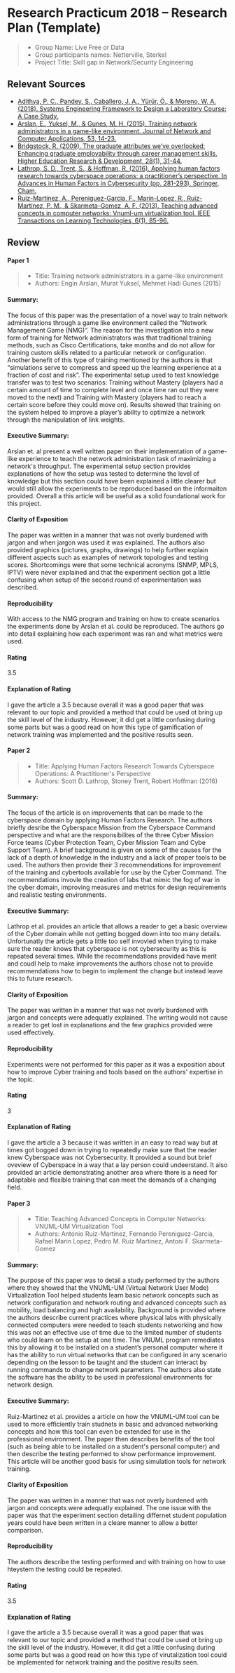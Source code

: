 # Research Practicum 2018 – Research Plan (Template)

> * Group Name: Live Free or Data
> * Group participants names: Netterville, Sterkel
> * Project Title: Skill gap in Network/Security Engineering

## Relevant Sources

* [Adithya, P. C., Pandey, S., Caballero, J. A., Yürür, Ö., & Moreno, W. A. (2018). Systems Engineering Framework to Design a Laboratory Course: A Case Study.](http://www.asee-se.org/proceedings/ASEE2018/papers2018/129.pdf)
* [Arslan, E., Yuksel, M., & Gunes, M. H. (2015). Training network administrators in a game-like environment. Journal of Network and Computer Applications, 53, 14-23.](https://www.ece.ucf.edu/~yuksem/my-papers/2015-jcna.pdf)
* [Bridgstock, R. (2009). The graduate attributes we’ve overlooked: Enhancing graduate employability through career management skills. Higher Education Research & Development, 28(1), 31-44.](http://undergrad.ucf.edu/whatsnext/wp-content/uploads/2016/03/The-Graduate-Attributes-Weve-Overlooked.pdf)
* [Lathrop, S. D., Trent, S., & Hoffman, R. (2016). Applying human factors research towards cyberspace operations: a practitioner’s perspective. In Advances in Human Factors in Cybersecurity (pp. 281-293). Springer, Cham.](https://pdfs.semanticscholar.org/8f98/52b143d9e2f01cab64f20aa0497202144510.pdf)
* [Ruiz-Martinez, A., Pereniguez-Garcia, F., Marin-Lopez, R., Ruiz-Martínez, P. M., & Skarmeta-Gomez, A. F. (2013). Teaching advanced concepts in computer networks: Vnuml-um virtualization tool. IEEE Transactions on Learning Technologies, 6(1), 85-96.](https://ieeexplore.ieee.org/stamp/stamp.jsp?arnumber=6409361)



## Review

#### Paper 1

> * Title: Training network administrators in a game-like environment
> * Authors: Engin Arslan, Murat Yuksel, Mehmet Hadi Gunes (2015)

#### Summary:
The focus of this paper was the presentation of a novel way to train network administrations through a game like environment called the “Network Management Game (NMG)”. The reason for the investigation into a new form of training for Network administrators was that traditional training methods, such as Cisco Certifications, take months and do not allow for training custom skills related to a particular network or configuration. Another benefit of this type of training mentioned by the authors is that “simulations serve to compress and speed up the learning experience at a fraction of cost and risk”.  The experimental setup used to test knowledge transfer was to test two scenarios: Training without Mastery (players had a certain amount of time to complete level and once time ran out they were moved to the next) and Training with Mastery (players had to reach a certain score before they could move on). Results showed that training on the system helped to improve a player’s ability to optimize a network through the manipulation of link weights. 

#### Executive Summary:  
Arslan et. al present a well written paper on their implementation of a game-like experience to teach the network administration task of maximizing a network's throughput.  The experimental setup section provides explanations of how the setup was tested to determine the level of knowledge but this section could have been explained a little clearer but would still allow the experiments to be reproduced based on the informaiton provided.  Overall a this article will be useful as a solid foundational work for this project.

#### Clarity of Exposition
The paper was written in a manner that was not overly burdened with jargon and when jargon was used it was explained. The authors also provided graphics (pictures, graphs, drawings) to help further explain different aspects such as examples of network topologies and testing scores.  Shortcomings were that some technical acronyms (SNMP, MPLS, IPTV) were never explained and that the experiment section got a little confusing when setup of the second round of experimentation was described.

#### Reproducibility
With access to the NMG program and training on how to create scenarios the experiments done by Arslan et al. could be reproduced.  The authors go into detail explaining how each experiment was ran and what metrics were used.

#### Rating
3.5

#### Explanation of Rating
I gave the article a 3.5 because overall it was a good paper that was relevant to our topic and provided a method that could be used ot bring up the skill level of the industry.  However, it did get a little confusing during some parts but was a good read on how this type of gamification of network training was implemented and the positive results seen.




#### Paper 2
> * Title: Applying Human Factors Research Towards Cyberspace Operations: A Practitioner's Perspective 
> * Authors: Scott D. Lathrop, Stoney Trent, Robert Hoffman (2016)


#### Summary:
The focus of the article is on improvements that can be made to the cyberspace domain by applying Human Factors Research.  The authors briefly desribe the Cyberspace Mission from the Cyberspace Command perspective and what are the responsibilites of the three Cyber Mission Force teams (Cyber Protection Team, Cyber Mission Team and Cybe Support Team). A brief background is given on some of the causes for the lack of a depth of knowledge in the industry and a lack of proper tools to be used. The authors then provide their 3 recommendations for improvement of the training and cybertools available for use by the Cyber Command.  The recommendations invovle the creation of labs that mimic the fog of war in the cyber domain, improving measures and metrics for design requirements and realistic testing environments.

#### Executive Summary:  
Lathrop et al. provides an article that allows a reader to get a basic overview of the Cyber domain while not getting bogged down into too many details.  Unfortunatly the article gets a little too self invovled when trying to make sure the reader knows that cyberspace is not cybersecurity as this is repeated several times.  While the recommendations provided have merit and coudl help to make improvements the authors chose not to provide recommendations how to begin to implement the change but instead leave this to future research.

#### Clarity of Exposition
The paper was written in a manner that was not overly burdened with jargon and concepts were adequatly explained.  The writing would not cause a reader to get lost in explanations and the few graphics provided were used effectively.

#### Reproducibility
Experiments were not performed for this paper as it was a exposition about how to improve Cyber training and tools based on the authors' expertise in the topic.

#### Rating
3

#### Explanation of Rating
I gave the article a 3 because it was written in an easy to read way but at times got bogged down in trying to repeatedly make sure that the reader knew Cyberspace was not Cybersecurity.  It provided a sound but brief oveview of Cyberspace in a way that a lay person could undeerstand.  It also provided an article demonstrating another area where there is a need for adaptable and flexible training that can meet the demands of a changing field.



#### Paper 3
> * Title: Teaching Advanced Concepts in Computer Networks: VNUML-UM Virtualization Tool
> * Authors: Antonio Ruiz-Martinez, Fernando Pereniguez-Garcia, Rafael Marin Lopez, Pedro M. Ruiz Martinez, Antoni F. Skarmeta-Gomez


#### Summary:
The purpose of this paper was to detail a study performed by the authors where they showed that the VNUML-UM (Virtual Network User Mode) Virtualization Tool helped students learn basic network concepts such as network configuration and network routing and advanced concepts such as mobility, load balancing and high availability.  Background is provided where the authors describe current practices where physical labs with physically connected computers were needed to teach students networking and how this was not an effective use of time due to the limited number of students who could learn on the setup at one time.  The VNUML program remediates this by allowing it to be installed on a student’s personal computer where it has the ability to run virtual networks that can be configured in any scenario depending on the lesson to be taught and the student can interact by running commands to change network parameters.  The authors also state the software has the ability to be used in professional environments for network design.

#### Executive Summary:  
Ruiz-Martinez et al. provides a article on how the VNUML-UM tool can be used to more efficiently train studnets in basic and advanced networking concepts and how this tool can even be extended for use in the professional environment.  The paper then describes benefits of the tool (such as being able to be installed on a student's personal computer) and then describe the testing performed to show performance improvement.  This article will be another good basis for using simulation tools for network training.

#### Clarity of Exposition
The paper was written in a manner that was not overly burdened with jargon and concepts were adequatly explained.  The one issue with the paper was that the experiment section detailing differnet student population years could have been written in a cleare manner to allow a better comparison.

#### Reproducibility
The authors describe the testing performed and with training on how to use hteystem the testing could be repeated.

#### Rating
3.5

#### Explanation of Rating
I gave the article a 3.5 because overall it was a good paper that was relevant to our topic and provided a method that could be used ot bring up the skill level of the industry.  However, it did get a little confusing during some parts but was a good read on how this type of virutalization tool could be implemented for network training and the positive results seen.
